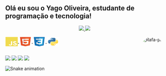 ## Olá eu sou o Yago Oliveira, estudante de programação e tecnologia!
<div align="center">
  <a href="https://github.com/YagoArievilo">
  <img width="48%" src="https://github-readme-stats.vercel.app/api?username=YagoArievilo&show_icons=true&theme=dark&include_all_commits=true&count_private=true">
  <img width="48%" src="https://github-readme-stats.vercel.app/api/top-langs/?username=YagoArievilo&layout=compact&langs_count=7&theme=dark">
</div>
<div style="display: inline_block"><br>
  <img align="center" alt="Rafa-Js" height="30" width="40" src="https://raw.githubusercontent.com/devicons/devicon/master/icons/javascript/javascript-plain.svg">
  <img align="center" alt="Rafa-HTML" height="30" width="40" src="https://raw.githubusercontent.com/devicons/devicon/master/icons/html5/html5-original.svg">
  <img align="center" alt="Rafa-CSS" height="30" width="40" src="https://raw.githubusercontent.com/devicons/devicon/master/icons/css3/css3-original.svg">
  <img align="center" alt="Rafa-Python" height="30" width="40" src="https://raw.githubusercontent.com/devicons/devicon/master/icons/python/python-original.svg">
  <img align="right" alt="Rafa-pic" height="150" style="border-radius:50px;" src="https://th.bing.com/th/id/R.e426702edf874b181aced1e2fa5c6cde?rik=Npg1ciEjLvE5xQ&pid=ImgRaw&r=0">
</div>
  
  ##
 
<div> 
 
  <a href="https://www.instagram.com/yago.arievilo/" target="_blank"><img src="https://img.shields.io/badge/-Instagram-%23E4405F?style=for-the-badge&logo=instagram&logoColor=white" target="_blank"></a>
 <a href="https://twitter.com/YagoArievilo" target="_blank"><img src="https://img.shields.io/badge/Twitter-1DA1F2?style=for-the-badge&logo=twitter&logoColor=white" target="_blank"></a>
  <a href="https://www.twitch.tv/kamnka3e" target="_blank"><img src="https://img.shields.io/badge/Twitch-9146FF?style=for-the-badge&logo=twitch&logoColor=white" target="_blank"></a>
  <a href="https://www.linkedin.com/in/yago-oliveira-81a0b620a/" target="_blank"><img src="https://img.shields.io/badge/-LinkedIn-%230077B5?style=for-the-badge&logo=linkedin&logoColor=white" target="_blank"></a> 
 
 ![Snake animation](https://github.com/YagoArievilo/rafaballerini/blob/output/github-contribution-grid-snake.svg)
  
  
</div>
